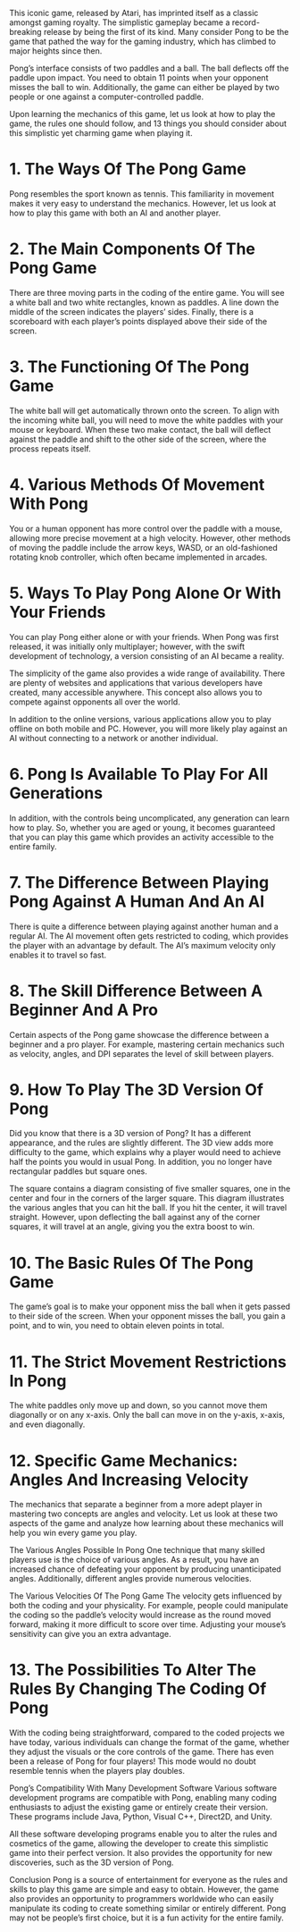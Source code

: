 This iconic game, released by Atari, has imprinted itself as a classic amongst gaming royalty. The simplistic gameplay became a record-breaking release by being the first of its kind. Many consider Pong to be the game that pathed the way for the gaming industry, which has climbed to major heights since then.

Pong’s interface consists of two paddles and a ball. The ball deflects off the paddle upon impact. You need to obtain 11 points when your opponent misses the ball to win. Additionally, the game can either be played by two people or one against a computer-controlled paddle.

Upon learning the mechanics of this game, let us look at how to play the game, the rules one should follow, and 13 things you should consider about this simplistic yet charming game when playing it.

# 1. The Ways Of The Pong Game
Pong resembles the sport known as tennis. This familiarity in movement makes it very easy to understand the mechanics. However, let us look at how to play this game with both an AI and another player.

# 2. The Main Components Of The Pong Game
There are three moving parts in the coding of the entire game. You will see a white ball and two white rectangles, known as paddles. A line down the middle of the screen indicates the players’ sides. Finally, there is a scoreboard with each player’s points displayed above their side of the screen.

# 3. The Functioning Of The Pong Game
The white ball will get automatically thrown onto the screen. To align with the incoming white ball, you will need to move the white paddles with your mouse or keyboard. When these two make contact, the ball will deflect against the paddle and shift to the other side of the screen, where the process repeats itself.

# 4. Various Methods Of Movement With Pong
You or a human opponent has more control over the paddle with a mouse, allowing more precise movement at a high velocity. However, other methods of moving the paddle include the arrow keys, WASD, or an old-fashioned rotating knob controller, which often became implemented in arcades.

# 5. Ways To Play Pong Alone Or With Your Friends
You can play Pong either alone or with your friends. When Pong was first released, it was initially only multiplayer; however, with the swift development of technology, a version consisting of an AI became a reality.

The simplicity of the game also provides a wide range of availability. There are plenty of websites and applications that various developers have created, many accessible anywhere. This concept also allows you to compete against opponents all over the world.

In addition to the online versions, various applications allow you to play offline on both mobile and PC. However, you will more likely play against an AI without connecting to a network or another individual.

# 6. Pong Is Available To Play For All Generations
In addition, with the controls being uncomplicated, any generation can learn how to play. So, whether you are aged or young, it becomes guaranteed that you can play this game which provides an activity accessible to the entire family.

# 7. The Difference Between Playing Pong Against A Human And An AI
There is quite a difference between playing against another human and a regular AI. The AI movement often gets restricted to coding, which provides the player with an advantage by default. The AI’s maximum velocity only enables it to travel so fast.

# 8. The Skill Difference Between A Beginner And A Pro
Certain aspects of the Pong game showcase the difference between a beginner and a pro player. For example, mastering certain mechanics such as velocity, angles, and DPI separates the level of skill between players.

# 9. How To Play The 3D Version Of Pong
Did you know that there is a 3D version of Pong? It has a different appearance, and the rules are slightly different. The 3D view adds more difficulty to the game, which explains why a player would need to achieve half the points you would in usual Pong. In addition, you no longer have rectangular paddles but square ones.

The square contains a diagram consisting of five smaller squares, one in the center and four in the corners of the larger square. This diagram illustrates the various angles that you can hit the ball. If you hit the center, it will travel straight. However, upon deflecting the ball against any of the corner squares, it will travel at an angle, giving you the extra boost to win.

# 10. The Basic Rules Of The Pong Game
The game’s goal is to make your opponent miss the ball when it gets passed to their side of the screen. When your opponent misses the ball, you gain a point, and to win, you need to obtain eleven points in total.

# 11. The Strict Movement Restrictions In Pong
The white paddles only move up and down, so you cannot move them diagonally or on any x-axis. Only the ball can move in on the y-axis, x-axis, and even diagonally.

# 12. Specific Game Mechanics: Angles And Increasing Velocity
The mechanics that separate a beginner from a more adept player in mastering two concepts are angles and velocity. Let us look at these two aspects of the game and analyze how learning about these mechanics will help you win every game you play.

The Various Angles Possible In Pong
One technique that many skilled players use is the choice of various angles. As a result, you have an increased chance of defeating your opponent by producing unanticipated angles. Additionally, different angles provide numerous velocities.

The Various Velocities Of The Pong Game
The velocity gets influenced by both the coding and your physicality. For example, people could manipulate the coding so the paddle’s velocity would increase as the round moved forward, making it more difficult to score over time. Adjusting your mouse’s sensitivity can give you an extra advantage.

# 13. The Possibilities To Alter The Rules By Changing The Coding Of Pong
With the coding being straightforward, compared to the coded projects we have today, various individuals can change the format of the game, whether they adjust the visuals or the core controls of the game. There has even been a release of Pong for four players! This mode would no doubt resemble tennis when the players play doubles.

Pong’s Compatibility With Many Development Software
Various software development programs are compatible with Pong, enabling many coding enthusiasts to adjust the existing game or entirely create their version. These programs include Java, Python, Visual C++, Direct2D, and Unity.

All these software developing programs enable you to alter the rules and cosmetics of the game, allowing the developer to create this simplistic game into their perfect version. It also provides the opportunity for new discoveries, such as the 3D version of Pong.

Conclusion
Pong is a source of entertainment for everyone as the rules and skills to play this game are simple and easy to obtain. However, the game also provides an opportunity to programmers worldwide who can easily manipulate its coding to create something similar or entirely different. Pong may not be people’s first choice, but it is a fun activity for the entire family.